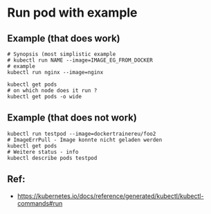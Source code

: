 # Run pod with example 

## Example (that does work)

```
# Synopsis (most simplistic example 
# kubectl run NAME --image=IMAGE_EG_FROM_DOCKER
# example
kubectl run nginx --image=nginx 

kubectl get pods 
# on which node does it run ? 
kubectl get pods -o wide 
```

## Example (that does not work) 

```
kubectl run testpod --image=dockertrainereu/foo2
# ImageErrPull - Image konnte nicht geladen werden 
kubectl get pods 
# Weitere status - info 
kubectl describe pods testpod 
```

## Ref:

  * https://kubernetes.io/docs/reference/generated/kubectl/kubectl-commands#run

